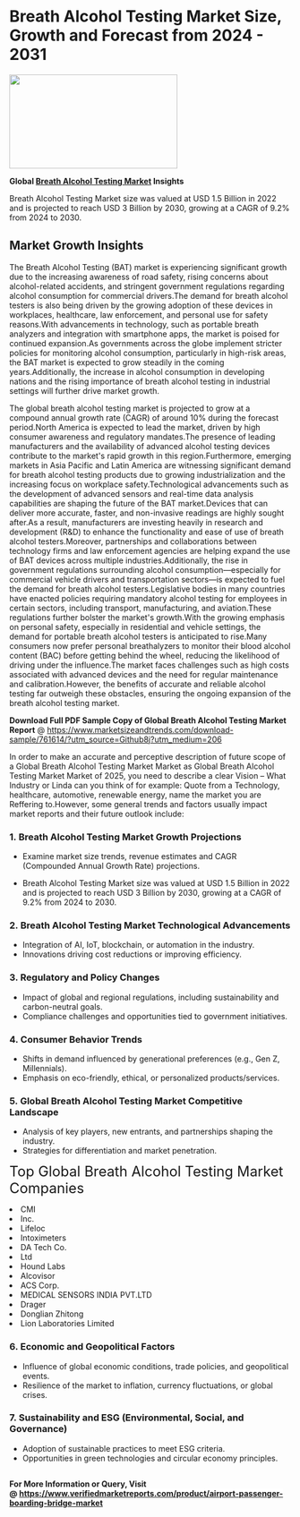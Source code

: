 <H1>Breath Alcohol Testing Market Size, Growth and Forecast from 2024 - 2031</H1><img class="aligncenter size-medium wp-image-584254" src="https://thirdeyenews.in/wp-content/uploads/2024/09/Global-Market-Research-300x168.jpeg" alt="" width="300" height="168" /><p><strong>Global&nbsp;<a href="https://www.marketsizeandtrends.com/download-sample/761614/?utm_source=Github8j?utm_medium=206">Breath Alcohol Testing Market</a> Insights</strong></p><p>Breath Alcohol Testing Market size was valued at USD 1.5 Billion in 2022 and is projected to reach USD 3 Billion by 2030, growing at a CAGR of 9.2% from 2024 to 2030.</p><p><h2>Market Growth Insights</h2> <p>The Breath Alcohol Testing (BAT) market is experiencing significant growth due to the increasing awareness of road safety, rising concerns about alcohol-related accidents, and stringent government regulations regarding alcohol consumption for commercial drivers.The demand for breath alcohol testers is also being driven by the growing adoption of these devices in workplaces, healthcare, law enforcement, and personal use for safety reasons.With advancements in technology, such as portable breath analyzers and integration with smartphone apps, the market is poised for continued expansion.As governments across the globe implement stricter policies for monitoring alcohol consumption, particularly in high-risk areas, the BAT market is expected to grow steadily in the coming years.Additionally, the increase in alcohol consumption in developing nations and the rising importance of breath alcohol testing in industrial settings will further drive market growth.</p> <p>The global breath alcohol testing market is projected to grow at a compound annual growth rate (CAGR) of around 10% during the forecast period.North America is expected to lead the market, driven by high consumer awareness and regulatory mandates.The presence of leading manufacturers and the availability of advanced alcohol testing devices contribute to the market's rapid growth in this region.Furthermore, emerging markets in Asia Pacific and Latin America are witnessing significant demand for breath alcohol testing products due to growing industrialization and the increasing focus on workplace safety.Technological advancements such as the development of advanced sensors and real-time data analysis capabilities are shaping the future of the BAT market.Devices that can deliver more accurate, faster, and non-invasive readings are highly sought after.As a result, manufacturers are investing heavily in research and development (R&D) to enhance the functionality and ease of use of breath alcohol testers.Moreover, partnerships and collaborations between technology firms and law enforcement agencies are helping expand the use of BAT devices across multiple industries.Additionally, the rise in government regulations surrounding alcohol consumption—especially for commercial vehicle drivers and transportation sectors—is expected to fuel the demand for breath alcohol testers.Legislative bodies in many countries have enacted policies requiring mandatory alcohol testing for employees in certain sectors, including transport, manufacturing, and aviation.These regulations further bolster the market's growth.With the growing emphasis on personal safety, especially in residential and vehicle settings, the demand for portable breath alcohol testers is anticipated to rise.Many consumers now prefer personal breathalyzers to monitor their blood alcohol content (BAC) before getting behind the wheel, reducing the likelihood of driving under the influence.The market faces challenges such as high costs associated with advanced devices and the need for regular maintenance and calibration.However, the benefits of accurate and reliable alcohol testing far outweigh these obstacles, ensuring the ongoing expansion of the breath alcohol testing market.<p><span class=""><strong>Download Full PDF Sample Copy of Global Breath Alcohol Testing Market Report</strong> @ <a href="https://www.marketsizeandtrends.com/download-sample/761614/?utm_source=Github8j?utm_medium=206" target="_blank">https://www.marketsizeandtrends.com/download-sample/761614/?utm_source=Github8j?utm_medium=206</a></span></p><p>In order to make an accurate and perceptive description of future scope of a Global&nbsp;Breath Alcohol Testing Market Market as Global&nbsp;Breath Alcohol Testing Market Market of 2025, you need to describe a clear Vision &ndash; What Industry or Linda can you think of for example: Quote from a Technology, healthcare, automotive, renewable energy, name the market you are Reffering to.However, some general trends and factors usually impact market reports and their future outlook include:</p><h3>1.&nbsp;<strong>Breath Alcohol Testing Market Growth Projections</strong></h3><ul><li>Examine market size trends, revenue estimates and CAGR (Compounded Annual Growth Rate) projections.</li><li><p>Breath Alcohol Testing Market size was valued at USD 1.5 Billion in 2022 and is projected to reach USD 3 Billion by 2030, growing at a CAGR of 9.2% from 2024 to 2030.</p></li></ul><h3>2.&nbsp;<strong>Breath Alcohol Testing Market Technological Advancements</strong></h3><ul><li>Integration of AI, IoT, blockchain, or automation in the industry.</li><li>Innovations driving cost reductions or improving efficiency.</li></ul><h3>3.&nbsp;<strong>Regulatory and Policy Changes</strong></h3><ul><li>Impact of global and regional regulations, including sustainability and carbon-neutral goals.</li><li>Compliance challenges and opportunities tied to government initiatives.</li></ul><h3>4.&nbsp;<strong>Consumer Behavior Trends</strong></h3><ul><li>Shifts in demand influenced by generational preferences (e.g., Gen Z, Millennials).</li><li>Emphasis on eco-friendly, ethical, or personalized products/services.</li></ul><h3>5.&nbsp;<strong>Global Breath Alcohol Testing Market Competitive Landscape</strong></h3><ul><li>Analysis of key players, new entrants, and partnerships shaping the industry.</li><li>Strategies for differentiation and market penetration.</li></ul><p data-pm-slice="1 1 []"><span style="color: inherit; font-family: inherit; font-size: 25px;">Top Global Breath Alcohol Testing Market Companies</span></p><div class="" data-test-id=""><p><li>CMI</li><li> Inc.</li><li> Lifeloc</li><li> Intoximeters</li><li> DA Tech Co.</li><li> Ltd</li><li> Hound Labs</li><li> Alcovisor</li><li> ACS Corp.</li><li> MEDICAL SENSORS INDIA PVT.LTD</li><li> Drager</li><li> Donglian Zhitong</li><li> Lion Laboratories Limited</li></p></div><h3>6.&nbsp;<strong>Economic and Geopolitical Factors</strong></h3><ul><li>Influence of global economic conditions, trade policies, and geopolitical events.</li><li>Resilience of the market to inflation, currency fluctuations, or global crises.</li></ul><h3>7.&nbsp;<strong>Sustainability and ESG (Environmental, Social, and Governance)</strong></h3><ul><li>Adoption of sustainable practices to meet ESG criteria.</li><li>Opportunities in green technologies and circular economy principles.</li></ul><h2><strong style="font-size: 14px;">For More Information or Query, Visit @&nbsp;</strong><a style="background-color: #ffffff; font-size: 14px;" href="https://www.marketsizeandtrends.com/report/breath-alcohol-testing-market/" target="_blank">https://www.verifiedmarketreports.com/product/airport-passenger-boarding-bridge-market</a></h2>